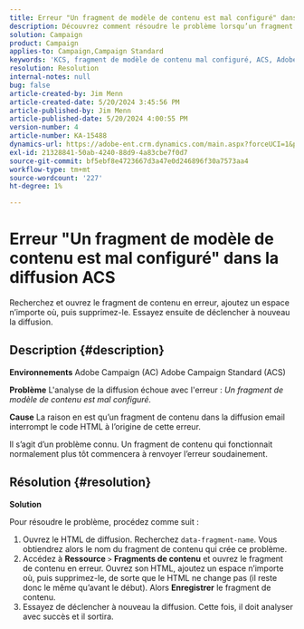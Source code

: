 ```yaml
---
title: Erreur "Un fragment de modèle de contenu est mal configuré" dans la diffusion ACS
description: Découvrez comment résoudre le problème lorsqu’un fragment de modèle de contenu est mal configuré.
solution: Campaign
product: Campaign
applies-to: Campaign,Campaign Standard
keywords: 'KCS, fragment de modèle de contenu mal configuré, ACS, Adobe Campaign Standard, Adobe Campaign, AC, HTML, diffusion, nom de fragment de données, erreur, '
resolution: Resolution
internal-notes: null
bug: false
article-created-by: Jim Menn
article-created-date: 5/20/2024 3:45:56 PM
article-published-by: Jim Menn
article-published-date: 5/20/2024 4:00:55 PM
version-number: 4
article-number: KA-15488
dynamics-url: https://adobe-ent.crm.dynamics.com/main.aspx?forceUCI=1&pagetype=entityrecord&etn=knowledgearticle&id=7c4e1c07-c016-ef11-9f8a-6045bd006268
exl-id: 21328841-50ab-4240-88d9-4a83cbe7f0d7
source-git-commit: bf5ebf8e4723667d3a47e0d246896f30a7573aa4
workflow-type: tm+mt
source-wordcount: '227'
ht-degree: 1%

---
```


# Erreur &quot;Un fragment de modèle de contenu est mal configuré&quot; dans la diffusion ACS


Recherchez et ouvrez le fragment de contenu en erreur, ajoutez un espace n’importe où, puis supprimez-le. Essayez ensuite de déclencher à nouveau la diffusion.

## Description {#description}


<b>Environnements</b>
Adobe Campaign (AC) Adobe Campaign Standard (ACS)

<b>Problème</b>
L&#39;analyse de la diffusion échoue avec l&#39;erreur : *Un fragment de modèle de contenu est mal configuré.*

<b>Cause</b>
La raison en est qu’un fragment de contenu dans la diffusion email interrompt le code HTML à l’origine de cette erreur.

Il s’agit d’un problème connu. Un fragment de contenu qui fonctionnait normalement plus tôt commencera à renvoyer l’erreur soudainement.


## Résolution {#resolution}


<b>Solution</b>

Pour résoudre le problème, procédez comme suit :

1. Ouvrez le HTML de diffusion. Recherchez `data-fragment-name`. Vous obtiendrez alors le nom du fragment de contenu qui crée ce problème.
2. Accédez à <b>Ressource</b> `>`  <b>Fragments de contenu</b> et ouvrez le fragment de contenu en erreur. Ouvrez son HTML, ajoutez un espace n’importe où, puis supprimez-le, de sorte que le HTML ne change pas (il reste donc le même qu’avant le début). Alors <b>Enregistrer</b> le fragment de contenu.
3. Essayez de déclencher à nouveau la diffusion. Cette fois, il doit analyser avec succès et il sortira.
